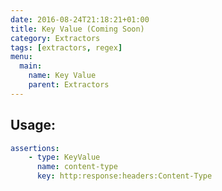 ```yaml
---
date: 2016-08-24T21:18:21+01:00
title: Key Value (Coming Soon)
category: Extractors
tags: [extractors, regex]
menu:
  main:
    name: Key Value
    parent: Extractors
---
```


## Usage:

```yaml
assertions:
    - type: KeyValue
      name: content-type
      key: http:response:headers:Content-Type
```
